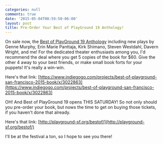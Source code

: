```yaml
---
categories: null
comments: true
date: '2015-05-04T08:59:50-06:00'
layout: post
title: Pre-Order Your Best of PlayGround 19 Anthology!
---
```


On sale now, the [Best of PlayGround 19 Anthology](https://www.indiegogo.com/projects/best-of-playground-san-francisco-2015-book/x/3022863) including new plays by Genne Murphy, Erin Marie Panttaja, Kirk Shimano, Steven Westdahl, Davern Wright, and me! For the dedicated theater enthusiasts among you, I'd recommend the deal where you get 5 copies of the book for $60. Give the other 4 away to your best friends, or make small book forts for your puppets! It's really a win-win.

Here's that link: [https://www.indiegogo.com/projects/best-of-playground-san-francisco-2015-book/x/3022863](https://www.indiegogo.com/projects/best-of-playground-san-francisco-2015-book/x/3022863)

OH! And Best of PlayGround 19 opens THIS SATURDAY! So not only should you pre-order your book, but nows the time to get on buying those tickets, if you haven't done that already. 

Here's that link: [http://playground-sf.org/bestof/](http://playground-sf.org/bestof/)

I'll be at the festival a ton, so I hope to see you there!